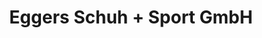 ---
title: "Eggers Schuh + Sport GmbH"
url: /barsinghausen/eggers-schuh-sport-gmbh/
shop: Schuhe
---